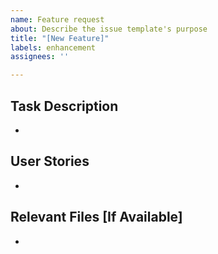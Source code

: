 ```yaml
---
name: Feature request
about: Describe the issue template's purpose
title: "[New Feature]"
labels: enhancement
assignees: ''

---
```


## Task Description
-
## User Stories
-
## Relevant Files [If Available]
-
